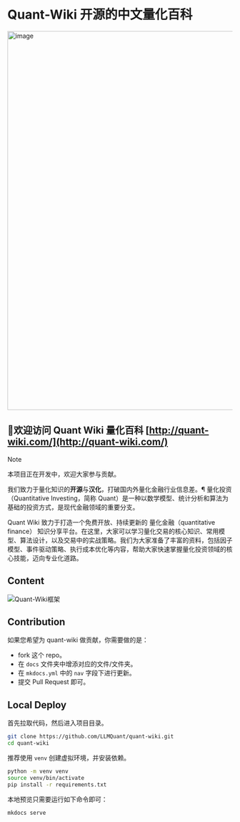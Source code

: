 # Quant-Wiki 开源的中文量化百科

<img width="848" alt="image" src="https://github.com/user-attachments/assets/6d3b37b3-1bf3-4452-9833-f864c597c00d" />

## 👏欢迎访问 Quant Wiki 量化百科  [http://quant-wiki.com/](http://quant-wiki.com/)


> [!NOTE]
> 本项目正在开发中，欢迎大家参与贡献。

我们致力于量化知识的**开源**与**汉化**，打破国内外量化金融行业信息差。¶
量化投资（Quantitative Investing，简称 Quant）是一种以数学模型、统计分析和算法为基础的投资方式，是现代金融领域的重要分支。

Quant Wiki 致力于打造一个免费开放、持续更新的 量化金融（quantitative finance） 知识分享平台。在这里，大家可以学习量化交易的核心知识、常用模型、算法设计，以及交易中的实战策略。我们为大家准备了丰富的资料，包括因子模型、事件驱动策略、执行成本优化等内容，帮助大家快速掌握量化投资领域的核心技能，迈向专业化道路。

## **Content**

![Quant-Wiki框架](https://fastly.jsdelivr.net/gh/bucketio/img12@main/2025/01/21/1737422354226-7661075b-8ae2-4716-9569-7c8ec95323ae.png)

## Contribution

如果您希望为 quant-wiki 做贡献，你需要做的是：

- fork 这个 repo。
- 在 `docs` 文件夹中增添对应的文件/文件夹。
- 在 `mkdocs.yml` 中的 `nav` 字段下进行更新。
- 提交 Pull Request 即可。

## Local Deploy

首先拉取代码，然后进入项目目录。

```bash
git clone https://github.com/LLMQuant/quant-wiki.git
cd quant-wiki
```

推荐使用 `venv` 创建虚拟环境，并安装依赖。

```bash
python -m venv venv
source venv/bin/activate
pip install -r requirements.txt
```

本地预览只需要运行如下命令即可：

```bash
mkdocs serve
```
